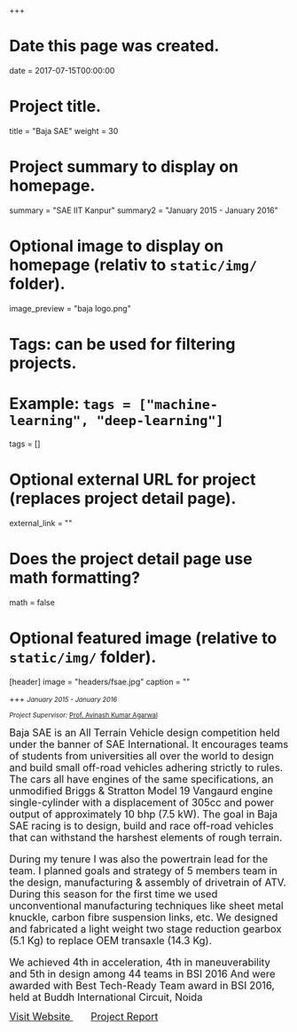+++
# Date this page was created.
date = 2017-07-15T00:00:00

# Project title.
title = "Baja SAE"
weight = 30
# Project summary to display on homepage.
summary = "SAE IIT Kanpur"
summary2 = "January 2015 - January 2016"

# Optional image to display on homepage (relativ to `static/img/` folder).
image_preview = "baja logo.png"

# Tags: can be used for filtering projects.
# Example: `tags = ["machine-learning", "deep-learning"]`
tags = []

# Optional external URL for project (replaces project detail page).
external_link = ""

# Does the project detail page use math formatting?
math = false

# Optional featured image (relative to `static/img/` folder).
[header]
image = "headers/fsae.jpg"
caption = ""

+++
<i><small>January 2015 - January 2016</small></i>

<i><small>Project Supervisor:</i> <a href="http://home.iitk.ac.in/~akag/"  target="_blank">Prof. Avinash Kumar Agarwal</a></small>

<font size="4">
Baja SAE is an All Terrain Vehicle design competition held under the banner of SAE International. It encourages teams of students from universities all over the world to design and build small off-road vehicles adhering strictly to rules. The cars all have engines of the same specifications, an unmodified Briggs & Stratton Model 19 Vangaurd engine single-cylinder with a displacement of 305cc and power output of approximately 10 bhp (7.5 kW). The goal in Baja SAE racing is to design, build and race off-road vehicles that can withstand the harshest elements of rough terrain.

During my tenure I was also the powertrain lead for the team. I planned goals and strategy of 5 members team in the design, manufacturing & assembly of drivetrain of ATV. During this season for the first time we used unconventional manufacturing techniques like sheet metal knuckle, carbon fibre suspension links, etc. We designed and fabricated a light weight two stage reduction gearbox (5.1 Kg) to replace OEM transaxle (14.3 Kg).

We achieved 4th in acceleration, 4th in maneuverability and 5th in design among 44 teams in BSI 2016
And were awarded with Best Tech-Ready Team award in BSI 2016, held at Buddh International Circuit, Noida
</font>

<font size="4"><u>
<a href="https://www.iitk.ac.in/ame/sae/"  target="_blank">Visit Website</a>
</font></u>&emsp;&emsp;
<font size="4"><u>
<a href="https://drive.google.com/file/d/1U0gqBA22-hRFf66nnt0YrukLcvKgYWAf/view?usp=sharing" target="_blank">Project Report</a>
</font></u>